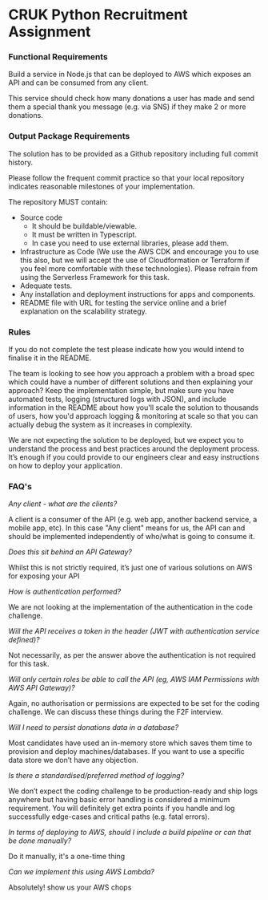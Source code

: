 # CRUK Python Recruitment Assignment

### Functional Requirements

Build a service in Node.js that can be deployed to AWS which exposes an API and can be consumed from any client. 

This service should check how many donations a user has made and send them a special thank you message (e.g. via SNS) if they make 2 or more donations. 

### Output Package Requirements

The solution has to be provided as a Github repository including full commit history.

Please follow the frequent commit practice so that your local repository indicates reasonable milestones of your implementation.

The repository MUST contain:

- Source code
    - It should be buildable/viewable.
    - It must be written in Typescript.
    - In case you need to use external libraries, please add them.
- Infrastructure as Code (We use the AWS CDK and encourage you to use this also, but we will accept the use of Cloudformation or Terraform if you feel more comfortable with these technologies). Please refrain from using the Serverless Framework for this task.
- Adequate tests.
- Any installation and deployment instructions for apps and components.
- README file with URL for testing the service online and a brief explanation on the scalability strategy.

### Rules

If you do not complete the test please indicate how you would intend to finalise it in the README. 

The team is looking to see how you approach a problem with a broad spec which could have a number of different solutions and then explaining your approach? Keep the implementation simple, but make sure you have automated tests, logging (structured logs with JSON), and include information in the README about how you'll scale the solution to thousands of users, how you'd approach logging & monitoring at scale so that you can actually debug the system as it increases in complexity.

We are not expecting the solution to be deployed, but we expect you to understand the process and best practices around the deployment process. It’s enough if you could provide to our engineers clear and easy instructions on how to deploy your application.

### FAQ's

*Any client - what are the clients?*

A client is a consumer of the API (e.g. web app, another backend service, a mobile app, etc). In this case "Any client" means for us, the API can and should be implemented independently of who/what is going to consume it.

*Does this sit behind an API Gateway?*

Whilst this is not strictly required, it’s just one of various solutions on AWS for exposing your API

*How is authentication performed?*

We are not looking at the implementation of the authentication in the code challenge.

*Will the API receives a token in the header (JWT with authentication service defined)?*

Not necessarily, as per the answer above the authentication is not required for this task.

*Will only certain roles be able to call the API (eg, AWS IAM Permissions with AWS API Gateway)?*

Again, no authorisation or permissions are expected to be set for the coding challenge. We can discuss these things during the F2F interview.

*Will I need to persist donations data in a database?*

Most candidates have used an in-memory store which saves them time to provision and deploy machines/databases. If you want to use a specific data store we don’t have any objection.

*Is there a standardised/preferred method of logging?*

We don’t expect the coding challenge to be production-ready and ship logs anywhere but having basic error handling is considered a minimum requirement. You will definitely get extra points if you handle and log successfully edge-cases and critical paths (e.g. fatal errors).

*In terms of deploying to AWS, should I include a build pipeline or can that be done manually?*

Do it manually, it's a one-time thing

*Can we implement this using AWS Lambda?*

Absolutely! show us your AWS chops


